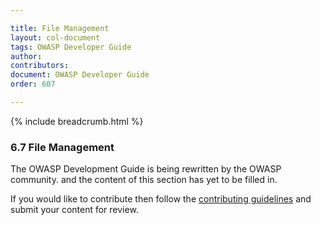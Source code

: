 ```yaml
---

title: File Management
layout: col-document
tags: OWASP Developer Guide
author:
contributors:
document: OWASP Developer Guide
order: 607

---
```


{% include breadcrumb.html %}
### 6.7 File Management

The OWASP Development Guide is being rewritten by the OWASP community.
and the content of this section has yet to be filled in.

If you would like to contribute then follow the 
[contributing guidelines](https://github.com/OWASP/www-project-developer-guide/blob/main/CONTRIBUTING.md)
and submit your content for review.
